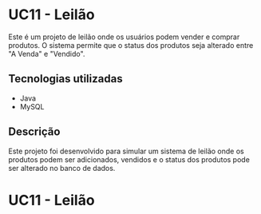 # UC11 - Leilão

Este é um projeto de leilão onde os usuários podem vender e comprar produtos. O sistema permite que o status dos produtos seja alterado entre "A Venda" e "Vendido".

## Tecnologias utilizadas
- Java
- MySQL

## Descrição
Este projeto foi desenvolvido para simular um sistema de leilão onde os produtos podem ser adicionados, vendidos e o status dos produtos pode ser alterado no banco de dados.


# UC11 - Leilão
